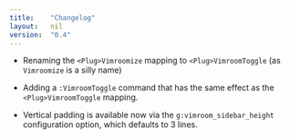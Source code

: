 ```yaml
---
title:    "Changelog"
layout:   nil
version:  "0.4"
---
```

*   Renaming the `<Plug>Vimroomize` mapping to `<Plug>VimroomToggle` (as
    `Vimroomize` is a silly name)

*   Adding a `:VimroomToggle` command that has the same effect as the 
    `<Plug>VimroomToggle` mapping.

*   Vertical padding is available now via the `g:vimroom_sidebar_height` 
    configuration option, which defaults to 3 lines.
